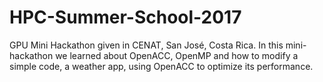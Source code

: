 # HPC-Summer-School-2017
GPU Mini Hackathon given in CENAT, San José, Costa Rica. In this mini-hackathon we learned about OpenACC, OpenMP and how to modify a simple code, a weather app, using OpenACC to optimize its performance.